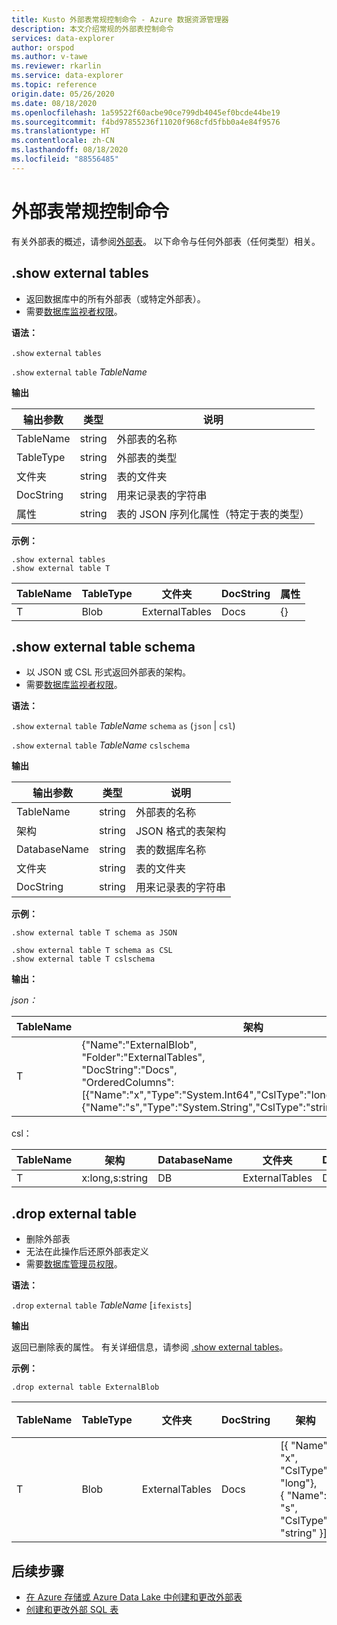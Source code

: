 ```yaml
---
title: Kusto 外部表常规控制命令 - Azure 数据资源管理器
description: 本文介绍常规的外部表控制命令
services: data-explorer
author: orspod
ms.author: v-tawe
ms.reviewer: rkarlin
ms.service: data-explorer
ms.topic: reference
origin.date: 05/26/2020
ms.date: 08/18/2020
ms.openlocfilehash: 1a59522f60acbe90ce799db4045ef0bcde44be19
ms.sourcegitcommit: f4bd97855236f11020f968cfd5fbb0a4e84f9576
ms.translationtype: HT
ms.contentlocale: zh-CN
ms.lasthandoff: 08/18/2020
ms.locfileid: "88556485"
---
```

# <a name="external-table-general-control-commands"></a>外部表常规控制命令

有关外部表的概述，请参阅[外部表](../query/schema-entities/externaltables.md)。 以下命令与任何外部表（任何类型）相关。

## <a name="show-external-tables"></a>.show external tables

* 返回数据库中的所有外部表（或特定外部表）。
* 需要[数据库监视者权限](../management/access-control/role-based-authorization.md)。

**语法：** 

`.show` `external` `tables`

`.show` `external` `table` *TableName*

**输出**

| 输出参数 | 类型   | 说明                                                         |
|------------------|--------|---------------------------------------------------------------------|
| TableName        | string | 外部表的名称                                             |
| TableType        | string | 外部表的类型                                              |
| 文件夹           | string | 表的文件夹                                                     |
| DocString        | string | 用来记录表的字符串                                       |
| 属性       | string | 表的 JSON 序列化属性（特定于表的类型） |


**示例：**

```kusto
.show external tables
.show external table T
```

| TableName | TableType | 文件夹         | DocString | 属性 |
|-----------|-----------|----------------|-----------|------------|
| T         | Blob      | ExternalTables | Docs      | {}         |


## <a name="show-external-table-schema"></a>.show external table schema

* 以 JSON 或 CSL 形式返回外部表的架构。 
* 需要[数据库监视者权限](../management/access-control/role-based-authorization.md)。

**语法：** 

`.show` `external` `table` *TableName* `schema` `as` (`json` | `csl`)

`.show` `external` `table` *TableName* `cslschema`

**输出**

| 输出参数 | 类型   | 说明                        |
|------------------|--------|------------------------------------|
| TableName        | string | 外部表的名称            |
| 架构           | string | JSON 格式的表架构 |
| DatabaseName     | string | 表的数据库名称             |
| 文件夹           | string | 表的文件夹                    |
| DocString        | string | 用来记录表的字符串      |

**示例：**

```kusto
.show external table T schema as JSON
```

```kusto
.show external table T schema as CSL
.show external table T cslschema
```

**输出：**

*json：*

| TableName | 架构    | DatabaseName | 文件夹         | DocString |
|-----------|----------------------------------|--------------|----------------|-----------|
| T         | {"Name":"ExternalBlob",<br>"Folder":"ExternalTables",<br>"DocString":"Docs",<br>"OrderedColumns":[{"Name":"x","Type":"System.Int64","CslType":"long","DocString":""},{"Name":"s","Type":"System.String","CslType":"string","DocString":""}]} | DB           | ExternalTables | Docs      |


csl：

| TableName | 架构          | DatabaseName | 文件夹         | DocString |
|-----------|-----------------|--------------|----------------|-----------|
| T         | x:long,s:string | DB           | ExternalTables | Docs      |

## <a name="drop-external-table"></a>.drop external table

* 删除外部表 
* 无法在此操作后还原外部表定义
* 需要[数据库管理员权限](../management/access-control/role-based-authorization.md)。

**语法：**  

`.drop` `external` `table` *TableName* [`ifexists`]

**输出**

返回已删除表的属性。 有关详细信息，请参阅 [.show external tables](#show-external-tables)。

**示例：**

```kusto
.drop external table ExternalBlob
```

| TableName | TableType | 文件夹         | DocString | 架构       | 属性 |
|-----------|-----------|----------------|-----------|-----------------------------------------------------|------------|
| T         | Blob      | ExternalTables | Docs      | [{ "Name": "x",  "CslType": "long"},<br> { "Name": "s",  "CslType": "string" }] | {}         |

## <a name="next-steps"></a>后续步骤

* [在 Azure 存储或 Azure Data Lake 中创建和更改外部表](external-tables-azurestorage-azuredatalake.md)
* [创建和更改外部 SQL 表](external-sql-tables.md)

